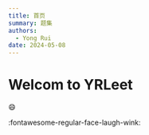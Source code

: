 ```yaml
---
title: 首页
summary: 题集
authors:
  - Yong Rui
date: 2024-05-08
---
```

# Welcom to YRLeet

<!-- ## Icon and Emojis -->
:smile:

:fontawesome-regular-face-laugh-wink:

<!-- :fontawesome-brands-twitter:{ .twitter } -->


